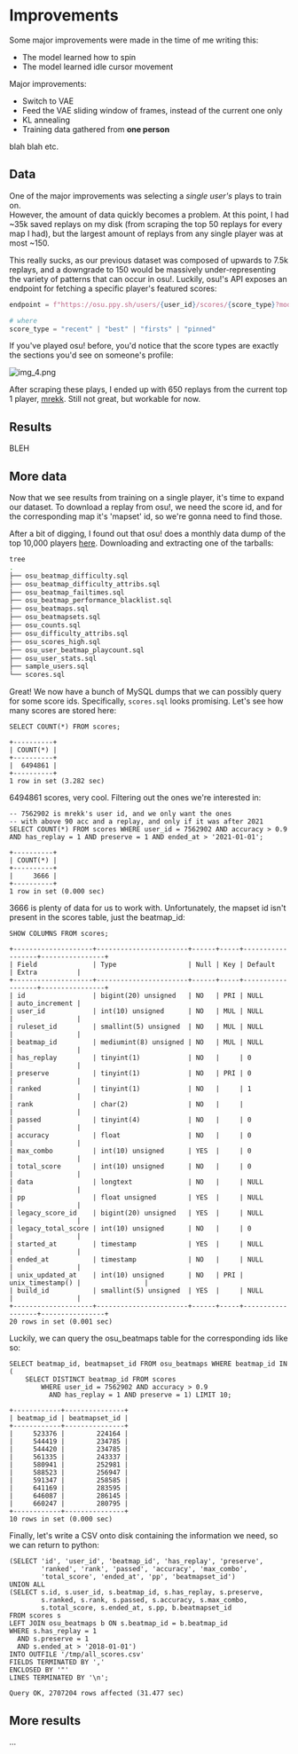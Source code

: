 # Improvements
Some major improvements were made in the time of me writing this:

- The model learned how to spin
- The model learned idle cursor movement

Major improvements:
- Switch to VAE
- Feed the VAE sliding window of frames, instead of the current one only
- KL annealing
- Training data gathered from **one person**


blah blah etc.  

## Data
One of the major improvements was selecting a _single user's_ plays to train on.  
However, the amount of data quickly becomes a problem.  At this point, I had ~35k saved replays on my disk (from scraping
the top 50 replays for every map I had), but the largest amount of replays from any single player
was at most ~150. 

This really sucks, as our previous dataset was composed of upwards to 7.5k replays, and a downgrade to 150 would be massively
under-representing the variety of patterns that can occur in osu!. Luckily, osu!'s API exposes an endpoint for
fetching a specific player's featured scores:

```py
endpoint = f"https://osu.ppy.sh/users/{user_id}/scores/{score_type}?mode=osu"

# where
score_type = "recent" | "best" | "firsts" | "pinned"
```

If you've played osu! before, you'd notice that the score types are exactly the sections 
you'd see on someone's profile:

![img_4.png](img_4.png)

After scraping these plays, I ended up with 650 replays from the current top 1 player, [mrekk](https://osu.ppy.sh/users/7562902). 
Still not great, but workable for now.  

## Results
BLEH

## More data
Now that we see results from training on a single player, it's time to expand our dataset. 
To download a replay from osu!, we need the score id, and for the corresponding map it's 'mapset' id, so we're gonna need to find those. 

After a bit of digging, I found out that osu! does a monthly data dump of the top 10,000 players [here](https://data.ppy.sh/). Downloading and extracting one of the tarballs:
```sh
tree
.
├── osu_beatmap_difficulty.sql
├── osu_beatmap_difficulty_attribs.sql
├── osu_beatmap_failtimes.sql
├── osu_beatmap_performance_blacklist.sql
├── osu_beatmaps.sql
├── osu_beatmapsets.sql
├── osu_counts.sql
├── osu_difficulty_attribs.sql
├── osu_scores_high.sql
├── osu_user_beatmap_playcount.sql
├── osu_user_stats.sql
├── sample_users.sql
└── scores.sql
```

Great! We now have a bunch of MySQL dumps that we can possibly query for some score ids. Specifically, `scores.sql`  looks promising. 
Let's see how many scores are stored here:
```mysql
SELECT COUNT(*) FROM scores;
    
+----------+
| COUNT(*) |
+----------+
|  6494861 |
+----------+
1 row in set (3.282 sec)
```

6494861 scores, very cool. Filtering out the ones we're interested in:
```mysql
-- 7562902 is mrekk's user id, and we only want the ones 
-- with above 90 acc and a replay, and only if it was after 2021
SELECT COUNT(*) FROM scores WHERE user_id = 7562902 AND accuracy > 0.9 AND has_replay = 1 AND preserve = 1 AND ended_at > '2021-01-01';
    
+----------+
| COUNT(*) |
+----------+
|     3666 |
+----------+
1 row in set (0.000 sec)
```

3666 is plenty of data for us to work with.  Unfortunately, the mapset id isn't present in the scores table, just the beatmap_id:
```mysql
SHOW COLUMNS FROM scores;

+--------------------+-----------------------+------+-----+------------------+----------------+
| Field              | Type                  | Null | Key | Default          | Extra          |
+--------------------+-----------------------+------+-----+------------------+----------------+
| id                 | bigint(20) unsigned   | NO   | PRI | NULL             | auto_increment |
| user_id            | int(10) unsigned      | NO   | MUL | NULL             |                |
| ruleset_id         | smallint(5) unsigned  | NO   | MUL | NULL             |                |
| beatmap_id         | mediumint(8) unsigned | NO   | MUL | NULL             |                |
| has_replay         | tinyint(1)            | NO   |     | 0                |                |
| preserve           | tinyint(1)            | NO   | PRI | 0                |                |
| ranked             | tinyint(1)            | NO   |     | 1                |                |
| rank               | char(2)               | NO   |     |                  |                |
| passed             | tinyint(4)            | NO   |     | 0                |                |
| accuracy           | float                 | NO   |     | 0                |                |
| max_combo          | int(10) unsigned      | YES  |     | 0                |                |
| total_score        | int(10) unsigned      | NO   |     | 0                |                |
| data               | longtext              | NO   |     | NULL             |                |
| pp                 | float unsigned        | YES  |     | NULL             |                |
| legacy_score_id    | bigint(20) unsigned   | YES  |     | NULL             |                |
| legacy_total_score | int(10) unsigned      | NO   |     | 0                |                |
| started_at         | timestamp             | YES  |     | NULL             |                |
| ended_at           | timestamp             | NO   |     | NULL             |                |
| unix_updated_at    | int(10) unsigned      | NO   | PRI | unix_timestamp() |                |
| build_id           | smallint(5) unsigned  | YES  |     | NULL             |                |
+--------------------+-----------------------+------+-----+------------------+----------------+
20 rows in set (0.001 sec)
```

Luckily, we can query the osu_beatmaps table for the corresponding ids like so:
```mysql
SELECT beatmap_id, beatmapset_id FROM osu_beatmaps WHERE beatmap_id IN ( 
    SELECT DISTINCT beatmap_id FROM scores      
        WHERE user_id = 7562902 AND accuracy > 0.9 
          AND has_replay = 1 AND preserve = 1) LIMIT 10;
    
+------------+---------------+
| beatmap_id | beatmapset_id |
+------------+---------------+
|     523376 |        224164 |
|     544419 |        234785 |
|     544420 |        234785 |
|     561335 |        243337 |
|     580941 |        252981 |
|     588523 |        256947 |
|     591347 |        258585 |
|     641169 |        283595 |
|     646087 |        286145 |
|     660247 |        280795 |
+------------+---------------+
10 rows in set (0.000 sec)
```

Finally, let's write a CSV onto disk containing the information we need, so we can return to python:
```mysql
(SELECT 'id', 'user_id', 'beatmap_id', 'has_replay', 'preserve', 
        'ranked', 'rank', 'passed', 'accuracy', 'max_combo', 
        'total_score', 'ended_at', 'pp', 'beatmapset_id')
UNION ALL
(SELECT s.id, s.user_id, s.beatmap_id, s.has_replay, s.preserve, 
        s.ranked, s.rank, s.passed, s.accuracy, s.max_combo, 
        s.total_score, s.ended_at, s.pp, b.beatmapset_id
FROM scores s
LEFT JOIN osu_beatmaps b ON s.beatmap_id = b.beatmap_id
WHERE s.has_replay = 1 
  AND s.preserve = 1 
  AND s.ended_at > '2018-01-01')
INTO OUTFILE '/tmp/all_scores.csv' 
FIELDS TERMINATED BY ',' 
ENCLOSED BY '"' 
LINES TERMINATED BY '\n';

Query OK, 2707204 rows affected (31.477 sec)
```

## More results
...
